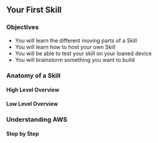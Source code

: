 ## Your First Skill

### Objectives
* You will learn the different moving parts of a Skill
* You will learn how to host your own Skill
* You will be able to test your skill on your loaned device
* You will brainstorm something you want to build


### Anatomy of a Skill

#### High Level Overview

#### Low Level Overview



### Understanding AWS

#### Step by Step

